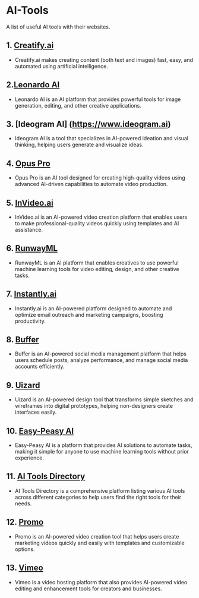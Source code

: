 # AI-Tools
A list of useful AI tools with their websites.

## 1. [Creatify.ai]( https://creatify.ai/ )
   - Creatify.ai makes creating content (both text and images) fast, easy, and automated using artificial intelligence.

## 2.[Leonardo AI](https://www.leonardo.ai)
   - Leonardo AI is an AI platform that provides powerful tools for image generation, editing, and other creative applications.

## 3. [Ideogram AI] (https://www.ideogram.ai)
   - Ideogram AI is a tool that specializes in AI-powered ideation and visual thinking, helping users generate and visualize ideas.

## 4. [Opus Pro](https://www.opus.pro)
   - Opus Pro is an AI tool designed for creating high-quality videos using advanced AI-driven capabilities to automate video production.

## 5. [InVideo.ai](https://www.invideo.ai)
   - InVideo.ai is an AI-powered video creation platform that enables users to make professional-quality videos quickly using templates         and       AI assistance.

## 6. [RunwayML](https://www.runwayml.com)
   - RunwayML is an AI platform that enables creatives to use powerful machine learning tools for video editing, design, and other             creative       tasks.

## 7. [Instantly.ai](https://www.instantly.ai)
   - Instantly.ai is an AI-powered platform designed to automate and optimize email outreach and marketing campaigns, boosting                 productivity.

## 8. [Buffer](https://www.buffer.com)
   - Buffer is an AI-powered social media management platform that helps users schedule posts, analyze performance, and manage social          media accounts efficiently.

## 9. [Uizard](https://www.uizard.io)
   - Uizard is an AI-powered design tool that transforms simple sketches and wireframes into digital prototypes, helping non-designers         create interfaces easily.

## 10. [Easy-Peasy AI](https://www.easy-peasy.ai)
   - Easy-Peasy AI is a platform that provides AI solutions to automate tasks, making it simple for anyone to use machine learning tools       without prior experience.

## 11. [AI Tools Directory](https://www.aitoolsdirectory.com)
   - AI Tools Directory is a comprehensive platform listing various AI tools across different categories to help users find the right          tools for their needs.

## 12. [Promo](https://www.promo.com)
   - Promo is an AI-powered video creation tool that helps users create marketing videos quickly and easily with templates and                 customizable options.

## 13. [Vimeo](https://www.vimeo.com)
   - Vimeo is a video hosting platform that also provides AI-powered video editing and enhancement tools for creators and businesses.









